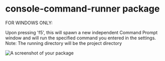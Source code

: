 # console-command-runner package

FOR WINDOWS ONLY:

Upon pressing 'f5', this will spawn a new independent Command Prompt window and will run the specified command you entered in the settings.
Note: The running directory will be the project directory

![A screenshot of your package](https://f.cloud.github.com/assets/69169/2290250/c35d867a-a017-11e3-86be-cd7c5bf3ff9b.gif)
